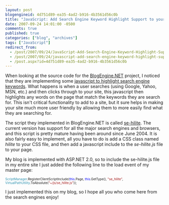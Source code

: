 ```yaml
---
layout: post
blogengineid: 4d751d89-ea35-4ad2-b916-4b3561d56c0b
title: "JavaScript: Add Search Engine Keyword Highlight Support to your site with ease"
date: 2007-09-24 14:01:00 -0500
comments: true
published: true
categories: ["blog", "archives"]
tags: ["JavaScript"]
redirect_from: 
  - /post/2007/09/24/JavaScript-Add-Search-Engine-Keyword-Highlight-Support-to-your-site-with-ease
  - /post/2007/09/24/javascript-add-search-engine-keyword-highlight-support-to-your-site-with-ease
  - /post.aspx?id=4d751d89-ea35-4ad2-b916-4b3561d56c0b
---
```

<!-- more -->

When looking at the source code for the <a href="http://dotnetblogengine.net">BlogEngine.NET</a> project, I noticed that they are implementing some <a href="http://fucoder.com/code/se-hilite/">javascript to highlight search engine keywords</a>. What happens is when a user searches (using Google, Yahoo, MSN, etc.) and then clicks through to your site, this javascript then highlights any words on the page that match the keywords they are search for. This isn't critical functionality to add to a site, but it sure helps in making your site much more user friendly by allowing them to more easily find what they are searching for.

The script they implemented in BlogEngine.NET is called <a href="http://fucoder.com/code/se-hilite/">se-hilite</a>. The current version has support for all the major search engines and browsers, and this script is pretty mature having been around since June 2004. It is also fairly easy to implement, all you have to do is add a CSS class named <em>hilite</em> to your CSS file, and then add a javascript include to the <em>se-hilite.js</em> file to your page.

My blog is implemented with ASP.NET 2.0, so to include the se-hilite.js file in my entire site I just added the following line to the load event of my master page:

<span style="color: #2b91af; font-size: x-small;"> </span>

<span style="color: #2b91af; font-size: x-small;">ScriptManager</span><span style="font-size: x-small;">.RegisterClientScriptInclude(</span><span style="color: #0000ff; font-size: x-small;">this</span><span style="font-size: x-small;">.Page, </span><span style="color: #0000ff; font-size: x-small;">this</span><span style="font-size: x-small;">.GetType(), </span><span style="color: #a31515; font-size: x-small;">"se_hilite"</span><span style="font-size: x-small;">, </span><span style="color: #2b91af; font-size: x-small;">VirtualPathUtility</span><span style="font-size: x-small;">.ToAbsolute(</span><span style="color: #a31515; font-size: x-small;">"~/js/se_hilite.js"</span><span style="font-size: x-small;">));</span>

 

I just implemented this on my blog, so I hope all you who come here from the search engines enjoy!
